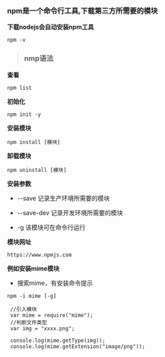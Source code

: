 ### npm是一个命令行工具,下载第三方所需要的模块

**下载nodejs会自动安装npm工具**
```
npm -v
```

> ### nmp语法

**查看**
```
npm list
```

**初始化**
```
npm init -y
```

**安装模块**
```
npm install [模块]
```

**卸载模块**
```
npm uninstall [模块]
```

**安装参数**

* --save 记录生产环境所需要的模块

* --save-dev 记录开发环境所需要的模块

* -g 该模块可在命令行运行

**模块网址**
```
https://www.npmjs.com
```

**例如安装mime模块**

* 搜索mime，有安装命令提示
```
npm -i mime [-g]
```
```
 //引入模块
 var mime = require("mime");
 //判断文件类型
 var img = "xxxx.png";

 console.log(mime.getType(img));
 console.log(mime.getExtension("image/png"));
```
